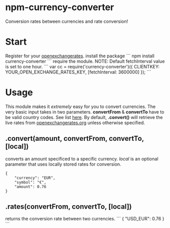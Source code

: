 npm-currency-converter
=========================
Conversion rates between currencies and rate conversion!

<h1> Start </h1>
Register for your <a href='https://openexchangerates.org/signup/free'>openexchangerates</a>.
install the package
```
npm install currency-converter
```
require the module. 
NOTE: Default fetchInterval value is set to one hour.
```
var cc = require('currency-converter')({ CLIENTKEY: YOUR_OPEN_EXCHANGE_RATES_KEY, [fetchInterval: 3600000] });
```

<h1> Usage </h1>
This module makes it <em>extremely</em> easy for you to convert currencies. The very basic input takes in two parameters. <b> convertFrom </b> &  <b> convertTo </b> have to be valid country codes. See list <a href='http://www.localeplanet.com/api/auto/currencymap.html'> here</a>. By default, <b>.convert()</b> will retrieve the live rates from <a href='http://openexchangerates.org'>openexchangerates.org</a> unless otherwise specified.


<h2>.convert(amount, convertFrom, convertTo, [local])</h2> 
converts an amount specificed to a specific currency. <em>local</em> is an optional parameter that uses locally stored rates for conversion.

```
{
    "currency": "EUR",
    "symbol": "€",
    "amount": 0.76
}
```

<h2>.rates(convertFrom, convertTo, [local])</h2> 
returns the conversion rate between two currencies.
```
  {
    "USD_EUR": 0.76
  }
```